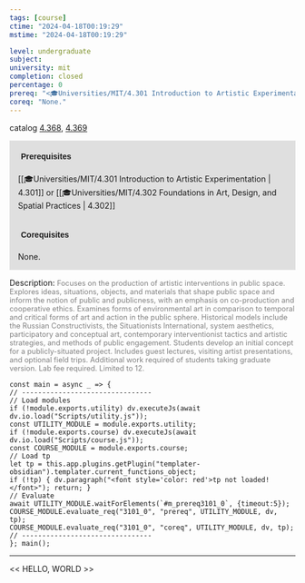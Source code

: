 ```yaml
---
tags: [course]
ctime: "2024-04-18T00:19:29"
mstime: "2024-04-18T00:19:29"

level: undergraduate
subject: 
university: mit
completion: closed
percentage: 0
prereq: "<🎓Universities/MIT/4.301 Introduction to Artistic Experimentation> or <🎓Universities/MIT/4.302 Foundations in Art, Design, and Spatial Practices>"
coreq: "None."
---
```


catalog [4.368](http://student.mit.edu/catalog/m4c.html#4.368), [4.369](http://student.mit.edu/catalog/m4c.html#4.369)

<span style="display: block; padding: 15px; background-color: rgb(100, 100, 100, 0.2);"><font id="m_prereq3101_0" style="display: block; font-family: Arial, sans-serif; font-weight: bold; padding: 5px">Prerequisites</font><br><span id="prereq3101_0">[[🎓Universities/MIT/4.301 Introduction to Artistic Experimentation | 4.301]] or [[🎓Universities/MIT/4.302 Foundations in Art, Design, and Spatial Practices | 4.302]]</span></span>
<span style="display: block; padding: 15px; background-color: rgb(100, 100, 100, 0.2);"><font id="m_coreq3101_0" style="display: block; font-family: Arial, sans-serif; font-weight: bold; padding: 5px">Corequisites</font><br><span id="coreq3101_0">None.</span></span>

<font style="">Description:</font>
<font style="color: grey; font-size: 0.8rem;">Focuses on the production of artistic interventions in public space. Explores ideas, situations, objects, and materials that shape public space and inform the notion of public and publicness, with an emphasis on co-production and cooperative ethics. Examines forms of environmental art in comparison to temporal and critical forms of art and action in the public sphere. Historical models include the Russian Constructivists, the Situationists International, system aesthetics, participatory and conceptual art, contemporary interventionist tactics and artistic strategies, and methods of public engagement. Students develop an initial concept for a publicly-situated project. Includes guest lectures, visiting artist presentations, and optional field trips. Additional work required of students taking graduate version. Lab fee required. Limited to 12.</font>

```dataviewjs
const main = async _ => {
// --------------------------------
// Load modules
if (!module.exports.utility) dv.executeJs(await dv.io.load("Scripts/utility.js"));
const UTILITY_MODULE = module.exports.utility;
if (!module.exports.course) dv.executeJs(await dv.io.load("Scripts/course.js"));
const COURSE_MODULE = module.exports.course;
// Load tp
let tp = this.app.plugins.getPlugin("templater-obsidian").templater.current_functions_object;
if (!tp) { dv.paragraph("<font style='color: red'>tp not loaded!</font>"); return; }
// Evaluate
await UTILITY_MODULE.waitForElements(`#m_prereq3101_0`, {timeout:5});
COURSE_MODULE.evaluate_req("3101_0", "prereq", UTILITY_MODULE, dv, tp);
COURSE_MODULE.evaluate_req("3101_0", "coreq", UTILITY_MODULE, dv, tp);
// --------------------------------
}; main();
```

---

<< HELLO, WORLD >>
